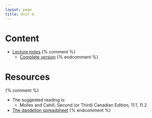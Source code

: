 ```yaml
---
layout: page
title: Unit 4
---
```


# Content

* [Lecture notes](materials/structure.handouts.pdf)
{% comment %} 
  * [Complete version](materials/structure.complete.pdf)
{% endcomment %} 

# Resources

{% comment %} 
* The suggested reading is:
  * Molles and Cahill, Second (or Third) Canadian Edition, 11.1, 11.2
* [The dandelion spreadsheet](http://tinyurl.com/DandelionModel2020)
{% endcomment %} 


